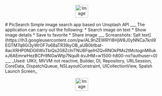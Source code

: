 <p align="center">
  <img src="https://lh3.googleusercontent.com/pw/AL9nZEVTfuoWwSCn7xXjLJD72cBkbs6yJEn1FdZ4me1eXhr-AjUibxhK_-VwaGq84wVEtJycldjP3J6QYRPRcEldClvG-mVXMp0DDUrXi63ejJ6rWPahDK86X5y_Vufk-nCL3b7ER46047HeNcwts9W0A55D=s482-no?authuser=0" alt="Image" height="42" width="42" />
</p> 
# PicSearch
Simple image search app based on Unsplash API
___
The application can carry out the following:
* Search image on text
* Show image details
* Save to favorite
* Share image
___
Screanshots: 
![alt text](https://lh3.googleusercontent.com/pw/AL9nZEWRYI8HjW8J0yNNCa7knI9EGTM7q6Gi3yWrOF7o68aTR39iyOB_aUB0bfbat-8acXRHP0NDG6WxTbiQs208ZchiTNU6FqelHZQvRNOkPMs2tMctognM6ukxJ6AEmrwHezBCPr9NGwWtp7NquR-kvJHM=w1500-h800-no?authuser=0)
___
_Used: UIKit, MVVM not reactive, Builder, DI, Repository, URLSession, CoreData, DispatchQueue, NSLayoutConstraint, UICollectionView, Spalsh Launch Screen_

<p align="center">
  <img src="https://lh3.googleusercontent.com/pw/AL9nZEVTfuoWwSCn7xXjLJD72cBkbs6yJEn1FdZ4me1eXhr-AjUibxhK_-VwaGq84wVEtJycldjP3J6QYRPRcEldClvG-mVXMp0DDUrXi63ejJ6rWPahDK86X5y_Vufk-nCL3b7ER46047HeNcwts9W0A55D=s482-no?authuser=0" alt="Image" height="42" width="42" />
</p>
